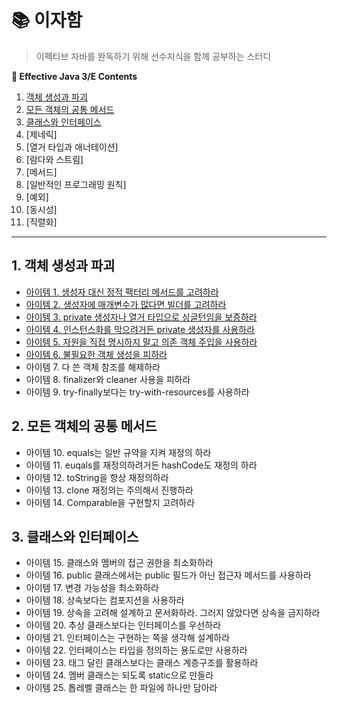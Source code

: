# 📚 이자함
> 이펙티브 자바를 완독하기 위해 선수지식을 함께 공부하는 스터디

**:book: Effective Java 3/E Contents**
1. [객체 생성과 파괴](#1-객체-생성과-파괴)
2. [모든 객체의 공통 메서드](#2-모든-객체의-공통-메서드)
3. [클래스와 인터페이스](#3-클래스와-인터페이스)
4. [제네릭]
5. [열거 타입과 애너테이션]
6. [람다와 스트림]
7. [메서드]
8. [일반적인 프로그래밍 원칙]
9. [예외]
10. [동시성]
11. [직렬화]

---

## 1. 객체 생성과 파괴
* [아이템 1. 생성자 대신 정적 팩터리 메서드를 고려하라](/contents/Item_1.md)
* [아이템 2. 생성자에 매개변수가 많다면 빌더를 고려하라](/contents/Item_2.md)
* [아이템 3. private 생성자나 열거 타입으로 싱글턴임을 보증하라](/contents/Item_3.md)
* [아이템 4. 인스턴스화를 막으려거든 private 생성자를 사용하라](/contents/Item_4.md)
* [아이템 5. 자원을 직접 명시하지 말고 의존 객체 주입을 사용하라](/contents/Item_5.md)
* [아이템 6. 불필요한 객체 생성을 피하라](/contents/Item_6.md)
* 아이템 7. 다 쓴 객체 참조를 해제하라
* 아이템 8. finalizer와 cleaner 사용을 피하라
* 아이템 9. try-finally보다는 try-with-resources를 사용하라

## 2. 모든 객체의 공통 메서드
* 아이템 10. equals는 일반 규약을 지켜 재정의 하라
* 아이템 11. euqals를 재정의하려거든 hashCode도 재정의 하라
* 아이템 12. toString을 항상 재정의하라
* 아이템 13. clone 재정의는 주의해서 진행하라
* 아이템 14. Comparable을 구현할지 고려하라

## 3. 클래스와 인터페이스
* 아이템 15. 클래스와 멤버의 접근 권한을 최소화하라
* 아이템 16. public 클래스에서는 public 필드가 아닌 접근자 메서드를 사용하라
* 아이템 17. 변경 가능성을 최소화하라
* 아이템 18. 상속보다는 컴포지션을 사용하라
* 아이템 19. 상속을 고려해 설계하고 문서화하라. 그러지 않았다면 상속을 금지하라
* 아이템 20. 추상 클래스보다는 인터페이스를 우선하라
* 아이템 21. 인터페이스는 구현하는 쪽을 생각해 설계하라
* 아이템 22. 인터페이스는 타입을 정의하는 용도로만 사용하라
* 아이템 23. 태그 달린 클래스보다는 클래스 계층구조를 활용하라
* 아이템 24. 멤버 클래스는 되도록 static으로 만들라
* 아이템 25. 톱레벨 클래스는 한 파일에 하나만 담아라
